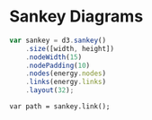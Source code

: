 # Sankey Diagrams

```js
var sankey = d3.sankey()
    .size([width, height])
    .nodeWidth(15)
    .nodePadding(10)
    .nodes(energy.nodes)
    .links(energy.links)
    .layout(32);
```

```
var path = sankey.link();
```
